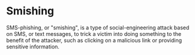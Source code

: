 # Smishing

SMS-phishing, or "smishing", is a type of social-engineering attack based on SMS, or text messages, to trick a victim into doing something to the benefit of the attacker, such as clicking on a malicious link or providing sensitive information.
